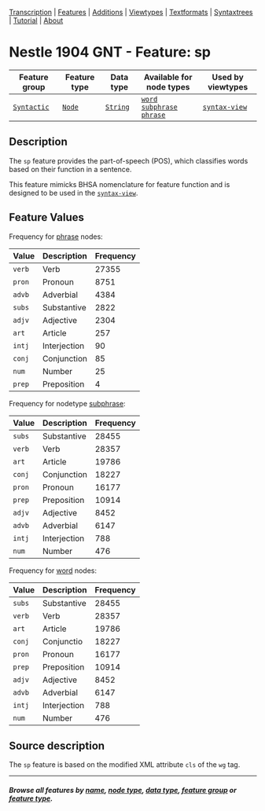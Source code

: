 <a name="start"></a>
<div class="hidden-content">
<a href="../transcription.md">Transcription</a> | <a href="README.md#start">Features</a>  | <a href="../additions/README.md#start">Additions</a> | <a href="../viewtypes.md#start">Viewtypes</a>  | <a href="../textformats.md#start">Textformats</a> |  <a href="../syntaxtrees.md#start">Syntaxtrees</a> | <a href="../tutorial/README.md#start">Tutorial</a>  | <a href="../about.md#start">About</a>
</div>

# Nestle 1904 GNT - Feature: sp

Feature group | Feature type | Data type | Available for node types | Used by viewtypes
---  | --- | --- | --- | ---
[`Syntactic`](featuresbygroup.md#syntactic-features) | [`Node`](featuresbyfeaturetype.md#node-features) | [`String`](featuresbydatatype.md#string-datatype) | [`word`](featuresbynodetype.md#word-nodes) [`subphrase`](featuresbynodetype.md#subphrase-nodes) [`phrase`](featuresbynodetype.md#phrase-nodes)| [`syntax-view`](../syntax-view.md#start)

## Description

The `sp` feature provides the part-of-speech (POS), which classifies words based on their function in a sentence.

This feature mimicks BHSA nomenclature for feature function and is designed to be used in the [`syntax-view`](../syntax-view.md#start).

## Feature Values

Frequency for [phrase](featuresbynodetype.md#phrase-nodes) nodes:

Value | Description | Frequency
--- | --- | ---
`verb`| Verb |27355
`pron`| Pronoun |8751
`advb`| Adverbial |4384
`subs`| Substantive|2822
`adjv`| Adjective |2304
`art`| Article |257
`intj`| Interjection |90
`conj`|Conjunction|85
`num`| Number |25
`prep`| Preposition |4

Frequency for nodetype [subphrase](featuresbynodetype.md#subphrase-nodes):

Value | Description | Frequency
--- | --- | ---
`subs`| Substantive |28455
`verb`| Verb |28357
`art`| Article |19786
`conj`| Conjunction |18227
`pron`| Pronoun |16177
`prep`| Preposition |10914
`adjv`| Adjective |8452
`advb`| Adverbial |6147
`intj`|Interjection |788
`num`| Number |476


Frequency for [word](featuresbynodetype.md#word-nodes) nodes:

Value | Description | Frequency
--- | --- | ---
`subs`| Substantive |28455
`verb`| Verb |28357
`art`| Article |19786
`conj`| Conjunctio |18227
`pron`| Pronoun |16177
`prep`| Preposition |10914
`adjv`| Adjective |8452
`advb`| Adverbial |6147
`intj`| Interjection |788
`num`| Number |476
 
## Source description

The `sp` feature is based on the modified XML attribute `cls` of the `wg` tag.

---
#### *Browse all features by [name](featuresbyname.md#start), [node type](featuresbynodetype.md#start), [data type](featuresbydatatype.md#start), [feature group](featuresbygroup.md#start) or [feature type](featuresbyfeaturetype.md#start).*
